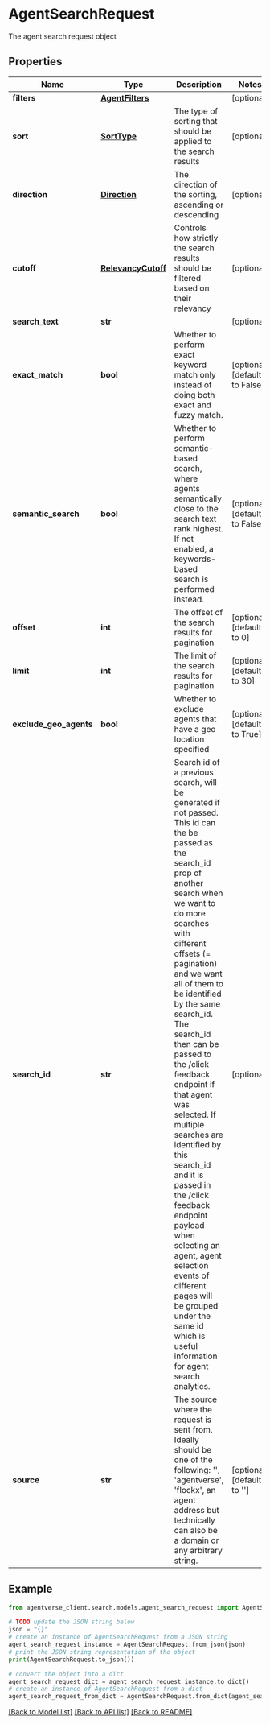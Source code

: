 # AgentSearchRequest

The agent search request object

## Properties

Name | Type | Description | Notes
------------ | ------------- | ------------- | -------------
**filters** | [**AgentFilters**](AgentFilters.md) |  | [optional] 
**sort** | [**SortType**](SortType.md) | The type of sorting that should be applied to the search results | [optional] 
**direction** | [**Direction**](Direction.md) | The direction of the sorting, ascending or descending | [optional] 
**cutoff** | [**RelevancyCutoff**](RelevancyCutoff.md) | Controls how strictly the search results should be filtered based on their relevancy | [optional] 
**search_text** | **str** |  | [optional] 
**exact_match** | **bool** | Whether to perform exact keyword match only instead of doing both exact and fuzzy match. | [optional] [default to False]
**semantic_search** | **bool** | Whether to perform semantic-based search, where agents semantically close to the search text rank highest. If not enabled, a keywords-based search is performed instead. | [optional] [default to False]
**offset** | **int** | The offset of the search results for pagination | [optional] [default to 0]
**limit** | **int** | The limit of the search results for pagination | [optional] [default to 30]
**exclude_geo_agents** | **bool** | Whether to exclude agents that have a geo location specified | [optional] [default to True]
**search_id** | **str** | Search id of a previous search, will be generated if not passed.  This id can the be passed as the search_id prop of another search when we want to do more searches with different offsets (&#x3D; pagination)  and we want all of them to be identified by the same search_id.  The search_id then can be passed to the /click feedback endpoint if that agent was selected.  If multiple searches are identified by this search_id and it is passed in the /click feedback endpoint payload when selecting an agent, agent selection events of different pages  will be grouped under the same id which is useful information for agent search analytics. | [optional] 
**source** | **str** | The source where the request is sent from. Ideally should be one of the following:   &#39;&#39;, &#39;agentverse&#39;, &#39;flockx&#39;, an agent address but technically can also be a domain or any arbitrary string. | [optional] [default to '']

## Example

```python
from agentverse_client.search.models.agent_search_request import AgentSearchRequest

# TODO update the JSON string below
json = "{}"
# create an instance of AgentSearchRequest from a JSON string
agent_search_request_instance = AgentSearchRequest.from_json(json)
# print the JSON string representation of the object
print(AgentSearchRequest.to_json())

# convert the object into a dict
agent_search_request_dict = agent_search_request_instance.to_dict()
# create an instance of AgentSearchRequest from a dict
agent_search_request_from_dict = AgentSearchRequest.from_dict(agent_search_request_dict)
```
[[Back to Model list]](../README.md#documentation-for-models) [[Back to API list]](../README.md#documentation-for-api-endpoints) [[Back to README]](../README.md)


